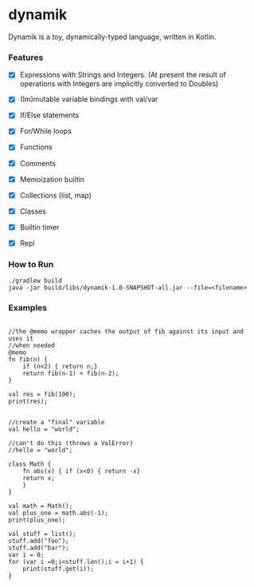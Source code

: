 # dynamik

Dynamik is a toy, dynamically-typed language, written in Kotlin.   


### Features

- [x] Expressions with Strings and Integers. (At present the result of operations with Integers are implicitly converted to Doubles)
- [x] (Im)mutable variable bindings with val/var
- [x] If/Else statements
- [x] For/While loops
- [x] Functions 
- [x] Comments
- [x] Memoization builtin
- [x] Collections (list, map)
- [x] Classes 
- [x] Builtin timer
- [x] Repl


### How to Run 

```
./gradlew build 
java -jar build/libs/dynamik-1.0-SNAPSHOT-all.jar --file=<filename>
```

### Examples 

```

//the @memo wrapper caches the output of fib against its input and uses it 
//when needed
@memo
fn fib(n) {
    if (n<2) { return n;}
    return fib(n-1) + fib(n-2);
}

val res = fib(100);
print(res);
```


```

//create a "final" variable 
val hello = "world";

//can't do this (throws a ValError) 
//hello = "world";
```

```
class Math {
    fn abs(x) { if (x<0) { return -x}
    return x;
    }
}

val math = Math();
val plus_one = math.abs(-1);
print(plus_one);
```

```
val stuff = list();
stuff.add("foo");
stuff.add("bar");
var i = 0;
for (var i =0;i<stuff.len();i = i+1) {
    print(stuff.get(i));
}
```










